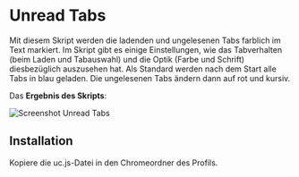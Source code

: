 # Unread Tabs
Mit diesem Skript werden die ladenden und ungelesenen Tabs farblich im Text markiert. Im Skript gibt es einige Einstellungen, wie das Tabverhalten 
(beim Laden und Tabauswahl) und die Optik (Farbe und Schrift) diesbezüglich auszusehen hat. Als Standard werden nach dem Start alle Tabs in blau 
geladen. Die ungelesenen Tabs ändern dann auf rot und kursiv.

Das **Ergebnis des Skripts**:

![Screenshot Unread Tabs](https://github.com/ardiman/userChrome.js/raw/master/unreadtabs/scr_unreadtabs.png)

## Installation
Kopiere die uc.js-Datei in den Chromeordner des Profils.
